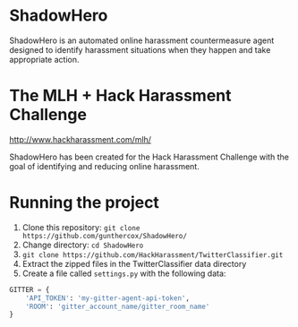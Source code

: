 # ShadowHero

ShadowHero is an automated online harassment countermeasure agent designed to identify
harassment situations when they happen and take appropriate action.

# The MLH + Hack Harassment Challenge

http://www.hackharassment.com/mlh/

ShadowHero has been created for the Hack Harassment Challenge with the goal of
identifying and reducing online harassment.

# Running the project

1. Clone this repository: `git clone https://github.com/gunthercox/ShadowHero/`
2. Change directory: `cd ShadowHero`
3. `git clone https://github.com/HackHarassment/TwitterClassifier.git`
4. Extract the zipped files in the TwitterClassifier data directory
5. Create a file called `settings.py` with the following data:

```python
GITTER = {
    'API_TOKEN': 'my-gitter-agent-api-token',
    'ROOM': 'gitter_account_name/gitter_room_name'
}
```
